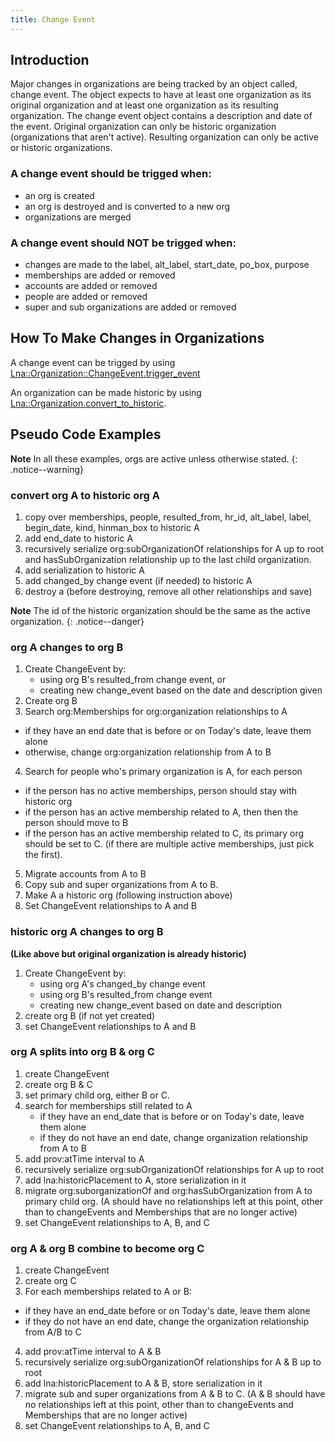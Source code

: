 ```yaml
---
title: Change Event
---
```

## Introduction

Major changes in organizations are being tracked by an object called, change event. The object expects to have at least one organization as its original organization and at least one organization as its resulting organization. The change event object contains a description and date of the event. Original organization can only be historic organization (organizations that aren't active). Resulting organization can only be active or historic organizations.

### A change event should be trigged when:

- an org is created
- an org is destroyed and is converted to a new org
- organizations are merged

### A change event should NOT be trigged when:

- changes are made to the label, alt_label, start_date, po_box, purpose
- memberships are added or removed
- accounts are added or removed
- people are added or removed
- super and sub organizations are added or removed

## How To Make Changes in Organizations

A change event can be trigged by using [Lna::Organization::ChangeEvent.trigger_event](https://github.com/DartmouthDSC/LinkedNameAuthority/blob/master/app/models/lna/organization/change_event.rb)

An organization can be made historic by using [Lna::Organization.convert_to_historic](https://github.com/DartmouthDSC/LinkedNameAuthority/blob/master/app/models/lna/organization.rb).

## Pseudo Code Examples
**Note** In all these examples, orgs are active unless otherwise stated.
{: .notice--warning}

### convert org A to historic org A
1. copy over memberships, people, resulted_from, hr_id, alt_label, label, begin_date, kind, hinman_box to historic A
2. add end_date to historic A
3. recursively serialize org:subOrganizationOf relationships for A up to root and hasSubOrganization relationship up to the last child organization.
4. add serialization to historic A
5. add changed_by change event (if needed) to historic A
6. destroy a (before destroying, remove all other relationships and save)

**Note** The id of the historic organization should be the same as the active organization.
{: .notice--danger}

### org A changes to org B
1. Create ChangeEvent by:
   - using org B's resulted_from change event, or
   - creating new change_event based on the date and description given
2. Create org B
3. Search org:Memberships for org:organization relationships to A
  - if they have an end date that is before or on Today's date, leave them alone
  - otherwise, change org:organization relationship from A to B
4. Search for people who's primary organization is A, for each person
  - if the person has no active memberships, person should stay with historic org
  - if the person has an active membership related to A, then then the person should move to B
  - if the person has an active membership related to C, its primary org should be set to C. (if there are multiple active memberships, just pick the first).
5. Migrate accounts from A to B
6. Copy sub and super organizations from A to B.
7. Make A a historic org (following instruction above)
8. Set ChangeEvent relationships to A and B

### historic org A changes to org B
__(Like above but original organization is already historic)__

1. Create ChangeEvent by:
   - using org A's changed_by change event
   - using org B's resulted_from change event
   - creating new change_event based on date and description
2. create org B (if not yet created)
3. set ChangeEvent relationships to A and B


### org A splits into org B & org C
1. create ChangeEvent
2. create org B & C
3. set primary child org, either B or C.
4. search for memberships still related to A
   - if they have an end_date that is before or on Today's date, leave them alone
   - if they do not have an end date, change organization relationship from A to B
5. add prov:atTime interval to A
6. recursively serialize org:subOrganizationOf relationships for A up to root
7. add lna:historicPlacement to A, store serialization in it
8. migrate org:suborganizationOf and org:hasSubOrganization from A to primary child org. (A should have no relationships left at this point, other than to changeEvents and Memberships that are no longer active)
10. set ChangeEvent relationships to A, B, and C

### org A & org B combine to become org C
1. create ChangeEvent
2. create org C
3. For each memberships related to A or B:
  - if they have an end_date before or on Today's date, leave them alone
  - if they do not have an end date, change the organization relationship from A/B to C
4. add prov:atTime interval to A & B
5. recursively serialize org:subOrganizationOf relationships for A & B up to root
6. add lna:historicPlacement to A & B, store serialization in it
7. migrate sub and super organizations from A & B to C. (A & B should have no relationships left at this point, other than to changeEvents and Memberships that are no longer active)
8. set ChangeEvent relationships to A, B, and C
